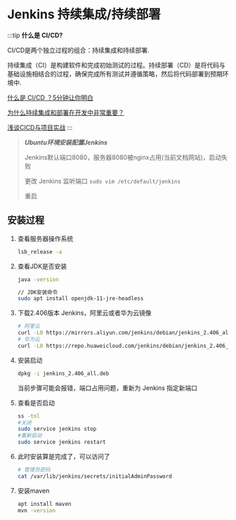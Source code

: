 # Jenkins 持续集成/持续部署

:::tip
**什么是 CI/CD?**

CI/CD是两个独立过程的组合：持续集成和持续部署.

持续集成（CI）是构建软件和完成初始测试的过程。持续部署（CD）是将代码与基础设施相结合的过程，确保完成所有测试并遵循策略，然后将代码部署到预期环境中.

[什么是 CI/CD ？5分钟让你明白](https://zhuanlan.zhihu.com/p/654666712)

[为什么持续集成和部署在开发中非常重要？](https://blog.csdn.net/csdnnews/article/details/104624343)

[浅谈CICD与项目实战](https://anqixiang.blog.csdn.net/article/details/105078179?spm=1001.2101.3001.6650.3&utm_medium=distribute.pc_relevant.none-task-blog-2%7Edefault%7ECTRLIST%7ERate-3-105078179-blog-120842158.235%5Ev43%5Epc_blog_bottom_relevance_base5&depth_1-utm_source=distribute.pc_relevant.none-task-blog-2%7Edefault%7ECTRLIST%7ERate-3-105078179-blog-120842158.235%5Ev43%5Epc_blog_bottom_relevance_base5&utm_relevant_index=6)
:::

> ***Ubuntu环境安装配置Jenkins***
> 
> Jenkins默认端口8080，服务器8080被nginx占用(当前文档网站)，启动失败
> 
> 更改 Jenkins 监听端口  `sudo vim /etc/default/jenkins`
> 
> 重启

## 安装过程

1. 查看服务器操作系统
   ```bash
   lsb_release -a
   ```
2. 查看JDK是否安装
   ```bash
   java -version
   ```
   ```bash
   // JDK安装命令
   sudo apt install openjdk-11-jre-headless
   ```
3. 下载2.406版本 Jenkins，阿里云或者华为云镜像
   ```bash
   # 阿里云
   curl -L0 https://mirrors.aliyun.com/jenkins/debian/jenkins_2.406_all.deb --output jenkins_2.406_all.deb
   # 华为云
   curl -L0 https://repo.huaweicloud.com/jenkins/debian/jenkins_2.406_all.deb --output jenkins_2.406_all.deb
   ```
4. 安装启动
   ```bash
   dpkg -i jenkins_2.406_all.deb
   ``` 
   当前步骤可能会报错，端口占用问题，重新为 Jenkins 指定新端口

5. 查看是否启动
   ```bash
   ss -tnl
   #关闭
   sudo service jenkins stop
   #重新启动
   sudo service jenkins restart
   ```
6. 此时安装算是完成了，可以访问了
   ```bash
   # 管理员密码
   cat /var/lib/jenkins/secrets/initialAdminPassword
   ```

<drawing-bed src="20240403/1.png" alt="20240403/1.png"/>

7. 安装maven
   ```bash
   apt install maven
   mvn -version
   ```